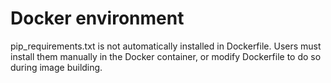 # Docker environment

pip_requirements.txt is not automatically installed in Dockerfile. Users must install them manually in the Docker container, or modify Dockerfile to do so during image building.
